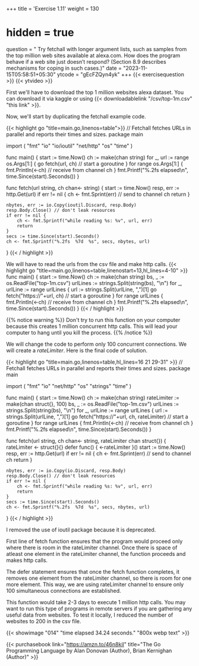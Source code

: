 +++
title = 'Exercise 1.11'
weight = 130
# hidden = true
question = " Try fetchall with longer argument lists, such as samples from the top million web sites available at alexa.com. How does the program behave if a web site just doesn’t respond? (Section 8.9 describes mechanisms for coping in such cases.)"
date = "2023-11-15T05:58:51+05:30"
ytcode = "gEcFZQyn4yk"
+++
{{< exercisequestion >}}
{{< ytvideo >}}

First we'll have to download the top 1 million websites alexa dataset. You can download it via kaggle or using {{< downloadablelink "/csv/top-1m.csv" "this link" >}}.

Now, we'll start by duplicating the fetchall example code.

{{< highlight go "title=main.go,linenos=table">}}
// Fetchall fetches URLs in parallel and reports their times and sizes.
package main

import (
    "fmt"
    "io"
    "io/ioutil"
    "net/http"
    "os"
    "time"
)

func main() {
    start := time.Now()
    ch := make(chan string)
    for _, url := range os.Args[1:] {
        go fetch(url, ch) // start a goroutine
    }
    for range os.Args[1:] {
        fmt.Println(<-ch) // receive from channel ch
    }
    fmt.Printf("%.2fs elapsed\n", time.Since(start).Seconds())
}

func fetch(url string, ch chan<- string) {
    start := time.Now()
    resp, err := http.Get(url)
    if err != nil {
        ch <- fmt.Sprint(err) // send to channel ch
        return
    }

    nbytes, err := io.Copy(ioutil.Discard, resp.Body)
    resp.Body.Close() // don't leak resources
    if err != nil {
        ch <- fmt.Sprintf("while reading %s: %v", url, err)
        return
    }
    secs := time.Since(start).Seconds()
    ch <- fmt.Sprintf("%.2fs  %7d  %s", secs, nbytes, url)
}
{{< / highlight >}}

We will have to read the urls from the csv file and make http calls.
{{< highlight go "title=main.go,linenos=table,linenostart=13,hl_lines=4-10" >}}
func main() {
    start := time.Now()
    ch := make(chan string)
    bs, _ := os.ReadFile("top-1m.csv")
    urlLines := strings.Split(string(bs), "\n")
    for _, urlLine := range urlLines {
        url := strings.Split(urlLine, ",")[1]
        go fetch("https://"+url, ch) // start a goroutine
    }
    for range urlLines {
        fmt.Println(<-ch) // receive from channel ch
    }
    fmt.Printf("%.2fs elapsed\n", time.Since(start).Seconds())
}
{{< / highlight >}}

{{% notice warning %}}
Don't try to run this function on your computer because this creates 1 million concurrent http calls. This will lead your computer to hang until you kill the process.
{{% /notice %}}

We will change the code to perform only 100 concurrent connections. We will create a *rateLimiter*. Here is the final code of solution.

{{< highlight go "title=main.go,linenos=table,hl_lines=16 21 29-31" >}}
// Fetchall fetches URLs in parallel and reports their times and sizes.
package main

import (
	"fmt"
	"io"
	"net/http"
	"os"
	"strings"
	"time"
)

func main() {
	start := time.Now()
	ch := make(chan string)
	rateLimiter := make(chan struct{}, 100)
	bs, _ := os.ReadFile("top-1m.csv")
	urlLines := strings.Split(string(bs), "\n")
	for _, urlLine := range urlLines {
		url := strings.Split(urlLine, ",")[1]
		go fetch("https://"+url, ch, rateLimiter) // start a goroutine
	}
	for range urlLines {
		fmt.Println(<-ch) // receive from channel ch
	}
	fmt.Printf("%.2fs elapsed\n", time.Since(start).Seconds())
}

func fetch(url string, ch chan<- string, rateLimiter chan struct{}) {
	rateLimiter <- struct{}{}
	defer func() { <-rateLimiter }()
	start := time.Now()
	resp, err := http.Get(url)
	if err != nil {
		ch <- fmt.Sprint(err) // send to channel ch
		return
	}

	nbytes, err := io.Copy(io.Discard, resp.Body)
	resp.Body.Close() // don't leak resources
	if err != nil {
		ch <- fmt.Sprintf("while reading %s: %v", url, err)
		return
	}
	secs := time.Since(start).Seconds()
	ch <- fmt.Sprintf("%.2fs  %7d  %s", secs, nbytes, url)
}
{{< / highlight >}}

I removed the use of ioutil package because it is deprecated.

First line of fetch function ensures that the program would proceed only where there is room in the rateLimiter channel. Once there is space of atleast one element in the rateLimiter channel, the function proceeds and makes http calls.

The defer statement ensures that once the fetch function completes, it removes one element from the rateLimiter channel, so there is room for one more element. This way, we are using rateLimiter channel to ensure only 100 simultaneous connections are established.

This function would take 2-3 days to execute 1 million http calls. You may want to run this type of programs in remote servers if you are gathering any useful data from websites. To test it locally, I reduced the number of websites to 200 in the csv file.

{{< showimage "014" "time elapsed 34.24 seconds." "800x webp text" >}}

{{< purchasebook link="https://amzn.to/46n8kiI" title="The Go Programming Language by Alan Donovan (Author), Brian Kernighan (Author)" >}}
